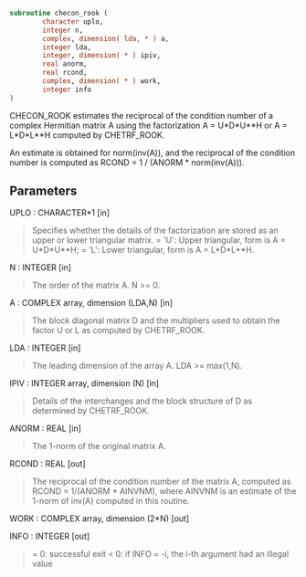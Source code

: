 ```fortran
subroutine checon_rook (
        character uplo,
        integer n,
        complex, dimension( lda, * ) a,
        integer lda,
        integer, dimension( * ) ipiv,
        real anorm,
        real rcond,
        complex, dimension( * ) work,
        integer info
)
```

CHECON_ROOK estimates the reciprocal of the condition number of a complex
Hermitian matrix A using the factorization A = U\*D\*U\*\*H or
A = L\*D\*L\*\*H computed by CHETRF_ROOK.

An estimate is obtained for norm(inv(A)), and the reciprocal of the
condition number is computed as RCOND = 1 / (ANORM \* norm(inv(A))).

## Parameters
UPLO : CHARACTER\*1 [in]
> Specifies whether the details of the factorization are stored
> as an upper or lower triangular matrix.
> = 'U':  Upper triangular, form is A = U\*D\*U\*\*H;
> = 'L':  Lower triangular, form is A = L\*D\*L\*\*H.

N : INTEGER [in]
> The order of the matrix A.  N >= 0.

A : COMPLEX array, dimension (LDA,N) [in]
> The block diagonal matrix D and the multipliers used to
> obtain the factor U or L as computed by CHETRF_ROOK.

LDA : INTEGER [in]
> The leading dimension of the array A.  LDA >= max(1,N).

IPIV : INTEGER array, dimension (N) [in]
> Details of the interchanges and the block structure of D
> as determined by CHETRF_ROOK.

ANORM : REAL [in]
> The 1-norm of the original matrix A.

RCOND : REAL [out]
> The reciprocal of the condition number of the matrix A,
> computed as RCOND = 1/(ANORM \* AINVNM), where AINVNM is an
> estimate of the 1-norm of inv(A) computed in this routine.

WORK : COMPLEX array, dimension (2\*N) [out]

INFO : INTEGER [out]
> = 0:  successful exit
> < 0:  if INFO = -i, the i-th argument had an illegal value
